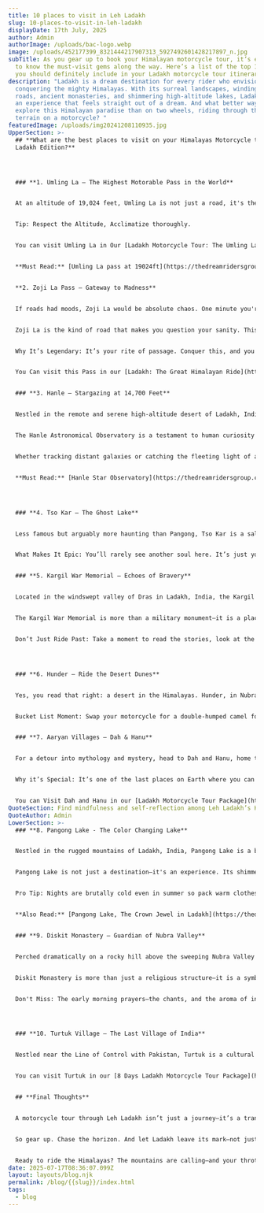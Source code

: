 ```yaml
---
title: 10 places to visit in Leh Ladakh
slug: 10-places-to-visit-in-leh-ladakh
displayDate: 17th July, 2025
author: Admin
authorImage: /uploads/bac-logo.webp
image: /uploads/452177399_8321444217907313_5927492601428217897_n.jpg
subTitle: As you gear up to book your Himalayan motorcycle tour, it’s essential
  to know the must-visit gems along the way. Here’s a list of the top 10 places
  you should definitely include in your Ladakh motorcycle tour itinerary.
description: "Ladakh is a dream destination for every rider who envisions
  conquering the mighty Himalayas. With its surreal landscapes, winding mountain
  roads, ancient monasteries, and shimmering high-altitude lakes, Ladakh offers
  an experience that feels straight out of a dream. And what better way to
  explore this Himalayan paradise than on two wheels, riding through the rugged
  terrain on a motorcycle? "
featuredImage: /uploads/img20241208110935.jpg
UpperSection: >-
  ## **What are the best places to visit on your Himalayas Motorcycle tour:
  Ladakh Edition?**




  ### **1. Umling La – The Highest Motorable Pass in the World**


  At an altitude of 19,024 feet, Umling La is not just a road, it's the roof of the world. Just reaching it is a badge of honor. Oxygen levels are 50% of what you're used to. Your Motorcycle will gasp for air and your lungs will work overtime. Your machine will grunt. Your resolve will be tested. But the moment you throttle into the sky and reach that summit? It’s transcendent. You don’t just *ride* to Umling La—you become part of the Himalayas.


  Tip: Respect the Altitude, Acclimatize thoroughly.


  You can visit Umling La in Our [Ladakh Motorcycle Tour: The Umling La Journey](https://thedreamridersgroup.com/Premium_Ladakh_Tour_10Days_Srinagar_Leh.php)


  **Must Read:** [Umling La pass at 19024ft](https://thedreamridersgroup.com/blogs/umling-la-pass-at-19300-ft-why-when-how)


  **2. Zoji La Pass – Gateway to Madness**


  If roads had moods, Zoji La would be absolute chaos. One minute you're hugging cliffs, the next you're dodging landslides, loose gravel, and slush-laced hairpins. Sitting at 11,649 ft, this treacherous gateway from Kashmir into Ladakh is not for the faint-hearted.


  Zoji La is the kind of road that makes you question your sanity. This narrow, serpentine pass connects Ladakh with Kashmir and is as treacherous as it is scenic. Landslides, slushy curves, and sheer drops keep your adrenaline maxed out.


  Why It’s Legendary: It’s your rite of passage. Conquer this, and you earn your Himalayan Badge.


  You Can visit this Pass in our [Ladakh: The Great Himalayan Ride](https://thedreamridersgroup.com/manaliToSrinagar.php)


  ### **3. Hanle – Stargazing at 14,700 Feet**


  Nestled in the remote and serene high-altitude desert of Ladakh, India, the Hanle Astronomical Observatory stands as a vital gateway to the cosmos. Officially known as the Indian Astronomical Observatory (IAO), it is one of the highest astronomical observatories in the world, located at an altitude of approximately 4,500 meters (14,764 feet) above sea level in the village of Hanle, near the Indo-China border.


  The Hanle Astronomical Observatory is a testament to human curiosity and perseverance. In the thin air of the Himalayas, far from urban lights and distractions, scientists peer into the vastness of space, seeking answers to some of the most profound questions about our universe.


  Whether tracking distant galaxies or catching the fleeting light of a supernova, Hanle is not just a telescope on a mountaintop—it’s a bridge between Earth and the stars.


  **Must Read:** [Hanle Star Observatory](https://thedreamridersgroup.com/blogs/hanle-observatory:-a-must-visit-place-in-ladakh)




  ### **4. Tso Kar – The Ghost Lake**


  Less famous but arguably more haunting than Pangong, Tso Kar is a salt lake surrounded by stark plains and snow-dusted peaks. It’s remote, rugged, and hauntingly quiet. Flocks of migratory birds cut across the sky as you ride through landscapes that seem pulled from a Martian dream.


  What Makes It Epic: You’ll rarely see another soul here. It’s just you, your bike, and the wind.


  ### **5. Kargil War Memorial – Echoes of Bravery**


  Located in the windswept valley of Dras in Ladakh, India, the Kargil War Memorial stands as a solemn tribute to the valor and sacrifice of the Indian soldiers who laid down their lives during the Kargil War of 1999. Built by the Indian Army, this memorial is a symbol of national pride, courage, and remembrance.


  The Kargil War Memorial is more than a military monument—it is a place of pilgrimage for Indians. Every year, on 26th July, Kargil Vijay Diwas is observed at the memorial to commemorate India's victory and pay homage to its heroes. The event is attended by military officials, war veterans, families of martyrs, and civilians from across the country.


  Don’t Just Ride Past: Take a moment to read the stories, look at the faces on the Wall of Heroes, and feel the pulse of patriotism.




  ### **6. Hunder – Ride the Desert Dunes**


  Yes, you read that right: a desert in the Himalayas. Hunder, in Nubra Valley, is a high-altitude cold desert with sand dunes and Bactrian camels. It’s surreal, wild, and a perfect spot to test your off-roading chops.


  Bucket List Moment: Swap your motorcycle for a double-humped camel for a short ride—it’s unforgettable.


  ### **7. Aaryan Villages – Dah & Hanu**


  For a detour into mythology and mystery, head to Dah and Hanu, home to the Brokpa or “Aaryan” tribe—said to be descendants of Alexander the Great’s army. These villages feel like hidden alcoves where the old ways of life still flourish. The ride is equally magical—terraced fields, cascading streams, and narrow mountain paths.


  Why it’s Special: It’s one of the last places on Earth where you can see and experience a pure lineage of Indo-European culture, language, and customs.


  You can Visit Dah and Hanu in our [Ladakh Motorcycle Tour Package](https://thedreamridersgroup.com/srinagarToManali.php)
QuoteSection: Find mindfulness and self-reflection among Leh Ladakh’s Himalayan peaks.
QuoteAuthor: Admin
LowerSection: >-
  ### **8. Pangong Lake - The Color Changing Lake**


  Nestled in the rugged mountains of Ladakh, India, Pangong Lake is a breathtaking high-altitude lake that captures the imagination of travelers and nature lovers alike. Known for its surreal beauty and crystal-clear waters that change color with the sunlight, Pangong Lake is one of the most iconic destinations in the Indian Himalayas.Situated at 13,800 ft, the lake changes colors—turquoise, navy, silver—depending on the time of day. 


  Pangong Lake is not just a destination—it's an experience. Its shimmering waters, dramatic backdrop, and silence broken only by the wind make it a place of peace, reflection, and awe. For those who venture into the heights of Ladakh, Pangong Lake offers a glimpse into nature’s untouched grandeur—an unforgettable memory etched against the canvas of the Himalayas.


  Pro Tip: Nights are brutally cold even in summer so pack warm clothes.


  **Also Read:** [Pangong Lake, The Crown Jewel in Ladakh](https://thedreamridersgroup.com/blogs/pangong-lake,-the-crown-jewel-of-ladakh)


  ### **9. Diskit Monastery – Guardian of Nubra Valley**


  Perched dramatically on a rocky hill above the sweeping Nubra Valley in Ladakh, India, Diskit Monastery is the oldest and largest Buddhist monastery in the region. With its serene setting, spiritual ambiance, and commanding views of the Shyok River and surrounding mountains, Diskit Monastery is not just a religious site—it’s a living symbol of Ladakh’s rich cultural and spiritual heritage.


  Diskit Monastery is more than just a religious structure—it is a symbol of faith, peace, and resilience in the stark beauty of Ladakh’s landscape. Whether you come to meditate in silence, witness the sacred rituals, or simply admire its breathtaking views, Diskit welcomes all with the timeless grace of Buddhist wisdom and Himalayan grandeur.


  Don't Miss: The early morning prayers—the chants, and the aroma of incense make for a soul-stirring experience amid your wild ride.




  ### **10. Turtuk Village – The Last Village of India**


  Nestled near the Line of Control with Pakistan, Turtuk is a cultural treasure that few dare to venture to. Once part of Baltistan, this village offers a unique mix of Central Asian culture and Ladakhi warmth. Ride through winding roads that skirt canyons and wild rivers to reach this outpost. The apricot orchards, stone houses, and smiling locals make it feel like you've rolled into another century.


  You can visit Turtuk in our [8 Days Ladakh Motorcycle Tour Package](https://thedreamridersgroup.com/leh-premium-tour-8-days.php)


  ## **Final Thoughts**


  A motorcycle tour through Leh Ladakh isn’t just a journey—it’s a transformation. It strips you down to the essentials and rebuilds you with every mile. Whether it’s the razor-thin air of Umling La or the reflective stillness of Tso Kar, Ladakh demands your attention, your endurance, and your respect.


  So gear up. Chase the horizon. And let Ladakh leave its mark—not just on your motorcycle tires, but on your soul.


  Ready to ride the Himalayas? The mountains are calling—and your throttle is the only answer they need.
date: 2025-07-17T08:36:07.099Z
layout: layouts/blog.njk
permalink: /blog/{{slug}}/index.html
tags:
  - blog
---
```

